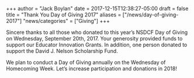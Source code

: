 +++
author = "Jack Boylan"
date = 2017-12-15T12:38:27-05:00
draft = false
title = "Thank You Day of Giving 2017"
aliases = ["/news/day-of-giving-2017"]
"news/categories" = ["Giving"]
+++

Sincere thanks to all those who donated to this year’s NSDCF Day of Giving on Wednesday, September 20th, 2017. Your generosity provided funds to support our Educator Innovation Grants.  In addition, one person donated to support the David J. Nelson Scholarship Fund.

We plan to conduct a Day of Giving annually on the Wednesday of Homecoming Week.  Let’s increase participation and donations in 2018!
